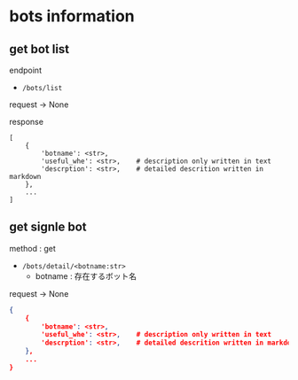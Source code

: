 bots information
=================

## get bot list

endpoint

  * `/bots/list`

request -> None

response

```jsoh
[
    {
        'botname': <str>,
        'useful_whe': <str>,    # description only written in text
        'descrption': <str>,    # detailed descrition written in markdown 
    },
    ...
]
```

## get signle bot

method : get

  * `/bots/detail/<botname:str>`
    * botname : 存在するボット名

request -> None

```json
{
    {
        'botname': <str>,
        'useful_whe': <str>,    # description only written in text
        'descrption': <str>,    # detailed descrition written in markdown 
    },
    ...
}
```

